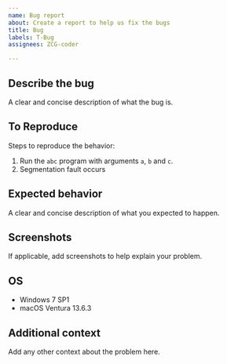 ```yaml
---
name: Bug report
about: Create a report to help us fix the bugs
title: Bug
labels: T-Bug
assignees: ZCG-coder

---
```


## Describe the bug

A clear and concise description of what the bug is.

## To Reproduce

Steps to reproduce the behavior:

1. Run the `abc` program with arguments `a`, `b` and `c`.
2. Segmentation fault occurs

## Expected behavior

A clear and concise description of what you expected to happen.

## Screenshots

If applicable, add screenshots to help explain your problem.

## OS

- Windows 7 SP1
- macOS Ventura 13.6.3

## Additional context

Add any other context about the problem here.
